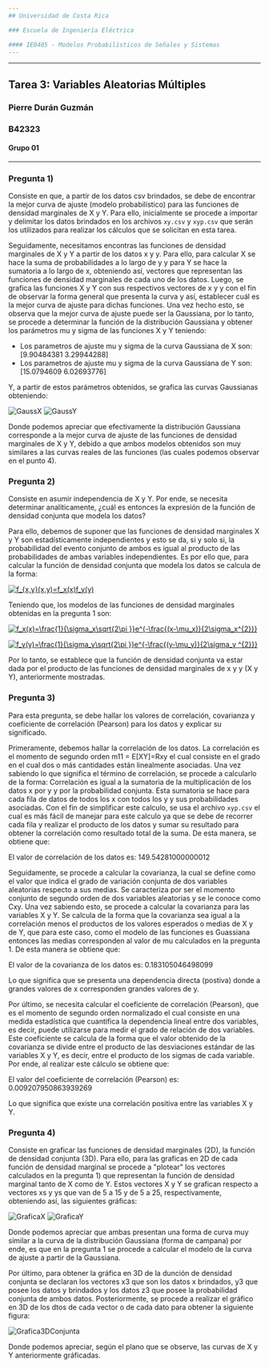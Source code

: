 ```yaml
---
## Universidad de Costa Rica

### Escuela de Ingeniería Eléctrica

#### IE0405 - Modelos Probabilísticos de Señales y Sistemas
---
```

---
## Tarea 3: Variables Aleatorias Múltiples

### Pierre Durán Guzmán
### B42323
#### Grupo 01
---
### Pregunta 1)
Consiste en que, a partir de los datos csv brindados, se debe de encontrar la mejor curva de ajuste (modelo probabilístico) para las funciones de densidad marginales de X y Y. Para ello, inicialmente se procede a importar y delimitar los datos brindados en los archivos `xy.csv` y `xyp.csv` que serán los utilizados para realizar los cálculos que se solicitan en esta tarea.

Seguidamente, necesitamos encontras las funciones de densidad marginales de X y Y a partir de los datos x y y. Para ello, para calcular X se hace la suma de probabilidades a lo largo de y y para Y se hace la sumatoria a lo largo de x, obteniendo así, vectores que representan las funciones de densidad marginales de cada uno de los datos. Luego, se grafica las funciones X y Y con sus respectivos vectores de x y y con el fin de observar la forma general que presenta la curva y así, establecer cuál es la mejor curva de ajuste para dichas funciones. Una vez hecho esto, se observa que la mejor curva de ajuste puede ser la Gaussiana, por lo tanto, se procede a determinar la función de la distribución Gaussiana y obtener los parámetros mu y sigma de las funciones X y Y teniendo:
* Los parametros de ajuste mu y sigma de la curva Gaussiana de X son: [9.90484381 3.29944288]
* Los parametros de ajuste mu y sigma de la curva Gaussiana de Y son: [15.0794609   6.02693776]

Y, a partir de estos parámetros obtenidos, se grafica las curvas Gaussianas obteniendo:

![GaussX](CurvaAjusteX.png)
![GaussY](CurvaAjusteY.png)

Donde podemos apreciar que efectivamente la distribución Gaussiana corresponde a la mejor curva de ajuste de las funciones de densidad marginales de X y Y, debido a que ambos modelos obtenidos son muy similares a las curvas reales de las funciones (las cuales podemos observar en el punto 4).

###  Pregunta 2)
Consiste en asumir independencia de X y Y. Por ende, se necesita determinar analíticamente, ¿cuál es entonces la expresión de la función de densidad conjunta que modela los datos?

Para ello, debemos de suponer que las funciones de densidad marginales X y Y son estadísticamente independientes y esto se da, si y solo si, la probabilidad del evento conjunto de ambos es igual al producto de las probabilidades de ambas variables independientes. Es por ello que, para calcular la función de densidad conjunta que modela los datos se calcula de la forma: 

<a href="https://www.codecogs.com/eqnedit.php?latex=f_{x,y}(x,y)=f_x(x)f_y(y)" target="_blank"><img src="https://latex.codecogs.com/gif.latex?f_{x,y}(x,y)=f_x(x)f_y(y)" title="f_{x,y}(x,y)=f_x(x)f_y(y)" /></a>

Teniendo que, los modelos de las funciones de densidad marginales obtenidas en la pregunta 1 son:

<a href="https://www.codecogs.com/eqnedit.php?latex=f_x(x)=\frac{1}{\sigma_x\sqrt{2\pi&space;}}e^{-\frac{(x-\mu_x)}{2\sigma_x^{2}}}" target="_blank"><img src="https://latex.codecogs.com/gif.latex?f_x(x)=\frac{1}{\sigma_x\sqrt{2\pi&space;}}e^{-\frac{(x-\mu_x)}{2\sigma_x^{2}}}" title="f_x(x)=\frac{1}{\sigma_x\sqrt{2\pi }}e^{-\frac{(x-\mu_x)}{2\sigma_x^{2}}}" /></a>

<a href="https://www.codecogs.com/eqnedit.php?latex=f_y(y)=\frac{1}{\sigma_y\sqrt{2\pi&space;}}e^{-\frac{(y-\mu_y)}{2\sigma_y&space;^{2}}}" target="_blank"><img src="https://latex.codecogs.com/gif.latex?f_y(y)=\frac{1}{\sigma_y\sqrt{2\pi&space;}}e^{-\frac{(y-\mu_y)}{2\sigma_y&space;^{2}}}" title="f_y(y)=\frac{1}{\sigma_y\sqrt{2\pi }}e^{-\frac{(y-\mu_y)}{2\sigma_y ^{2}}}" /></a>

Por lo tanto, se establece que la función de densidad conjunta va estar dada por el producto de las funciones de densidad marginales de x y y (X y Y), anteriormente mostradas.

### Pregunta 3)
Para esta pregunta, se debe hallar los valores de correlación, covarianza y coeficiente de correlación (Pearson) para los datos y explicar su significado. 

Primeramente, debemos hallar la correlación de los datos. La correlación es el momento de segundo orden m11 = E[XY]=Rxy el cual consiste en el grado en el cual dos o más cantidades están linealmente asociadas. Una vez sabiendo lo que significa el término de correlación, se procede a calcularlo de la forma: Correlación es igual a la sumatoria de la multiplicación de los datos x por y y por la probabilidad conjunta. Esta sumatoria se hace para cada fila de datos de todos los x con todos los y y sus probabilidades asociadas. Con el fin de simplificar este calculo, se usa el archivo `xyp.csv` el cual es más fácil de manejar para este calculo ya que se debe de recorrer cada fila y realizar el producto de los datos y sumar su resultado para obtener la correlación como resultado total de la suma. De esta manera, se obtiene que: 

El valor de correlación de los datos es: 149.54281000000012

Seguidamente, se procede a calcular la covarianza, la cual se define como el valor que indica el grado de variación conjunta de dos variables aleatorias respecto a sus medias. Se caracteriza por ser el momento conjunto de segundo orden de dos variables aleatorias y se le conoce como Cxy. Una vez sabiendo esto, se procede a calcular la covarianza para las variables X y Y. Se calcula de la forma que la covarianza sea igual a la correlación menos el productos de los valores esperados o medias de X y de Y, que para este caso, como el modelo de las funciones es Guassiana entonces las medias corresponden al valor de mu calculados en la pregunta 1. De esta manera se obtiene que:

El valor de la covarianza de los datos es: 0.183105046498099

Lo que significa que se presenta una dependencia directa (postiva) donde a grandes valores de x corresponden grandes valores de y.

Por último, se necesita calcular el coeficiente de correlación (Pearson), que es el momento de segundo orden normalizado  el cual consiste en una medida estadística que cuantifica la dependencia lineal entre dos variables, es decir, puede utilizarse para medir el grado de relación de dos variables. Este coeficiente se calcula de la forma que el valor obtenido de la covarianza se divide entre el producto de las desviaciones estándar de las variables X y Y, es decir, entre el producto de los sigmas de cada variable. Por ende, al realizar este cálculo se obtiene que:

El valor del coeficiente de correlación (Pearson) es: 0.009207950863939269

Lo que significa que existe una correlación positiva entre las variables X y Y.

### Pregunta 4)

Consiste en graficar las funciones de densidad marginales (2D), la función de densidad conjunta (3D). Para ello, para las graficas en 2D de cada función de densidad marginal se procede a "plotear" los vectores calculados en la pregunta 1) que representan la función de densidad marginal tanto de X como de Y. Estos vectores X y Y se grafican respecto a vectores xs y ys que van de 5 a 15 y de 5 a 25, respectivamente, obteniendo así, las siguientes gráficas:

![GraficaX](Grafica2DX.png)
![GraficaY](Grafica2DY.png)

Donde podemos apreciar que ambas presentan una forma de curva muy similar a la curva de la distribución Gaussiana (forma de campana) por ende, es que en la pregunta 1 se procede a calcular el modelo de la curva de ajuste a partir de la Gaussiana.

Por último, para obtener la gráfica en 3D de la dunción de densidad conjunta se declaran los vectores x3 que son los datos x brindados, y3 que posee los datos y brindados y los datos z3 que posee la probabilidad conjunta de ambos datos. Posteriormente, se procede a realizar el gráfico en 3D de los dtos de cada vector o de cada dato para obtener la siguiente figura:

![Grafica3DConjunta](Grafica3DConjunta.png)

Donde podemos apreciar, según el plano que se observe, las curvas de X y Y anteriormente gráficadas.
